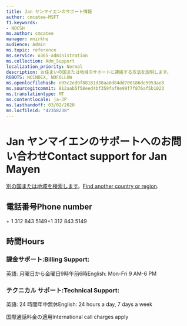```yaml
---
title: Jan ヤンマイエンのサポート情報
author: cmcatee-MSFT
f1.keywords:
- NOCSH
ms.author: cmcatee
manager: mnirkhe
audience: Admin
ms.topic: reference
ms.service: o365-administration
ms.collection: Adm_Support
localization_priority: Normal
description: お住まいの国または地域のサポートに連絡する方法を説明します。
ROBOTS: NOINDEX, NOFOLLOW
ms.openlocfilehash: e95c2ed9f88181d38aa0d84dd700186de5953ae8
ms.sourcegitcommit: 812aab5f58eed4bf359faf0e99f7f876af5b1023
ms.translationtype: MT
ms.contentlocale: ja-JP
ms.lasthandoff: 03/02/2020
ms.locfileid: "42358238"
---
```

# <a name="contact-support-for-jan-mayen"></a><span data-ttu-id="93db6-103">Jan ヤンマイエンのサポートへのお問い合わせ</span><span class="sxs-lookup"><span data-stu-id="93db6-103">Contact support for Jan Mayen</span></span>

<span data-ttu-id="93db6-104">[別の国または地域を検索します](../contact-support-for-business-products.md)。</span><span class="sxs-lookup"><span data-stu-id="93db6-104">[Find another country or region](../contact-support-for-business-products.md).</span></span>

## <a name="phone-number"></a><span data-ttu-id="93db6-105">電話番号</span><span class="sxs-lookup"><span data-stu-id="93db6-105">Phone number</span></span>
<span data-ttu-id="93db6-106">+ 1 312 843 5149</span><span class="sxs-lookup"><span data-stu-id="93db6-106">+1 312 843 5149</span></span>

## <a name="hours"></a><span data-ttu-id="93db6-107">時間</span><span class="sxs-lookup"><span data-stu-id="93db6-107">Hours</span></span>
### <a name="billing-support"></a><span data-ttu-id="93db6-108">課金サポート:</span><span class="sxs-lookup"><span data-stu-id="93db6-108">Billing Support:</span></span>

<span data-ttu-id="93db6-109">英語: 月曜日から金曜日9時午前6時</span><span class="sxs-lookup"><span data-stu-id="93db6-109">English: Mon-Fri 9 AM-6 PM</span></span>

### <a name="technical-support"></a><span data-ttu-id="93db6-110">テクニカル サポート:</span><span class="sxs-lookup"><span data-stu-id="93db6-110">Technical Support:</span></span>

<span data-ttu-id="93db6-111">英語: 24 時間年中無休</span><span class="sxs-lookup"><span data-stu-id="93db6-111">English: 24 hours a day, 7 days a week</span></span>

<span data-ttu-id="93db6-112">国際通話料金の適用</span><span class="sxs-lookup"><span data-stu-id="93db6-112">International call charges apply</span></span>
